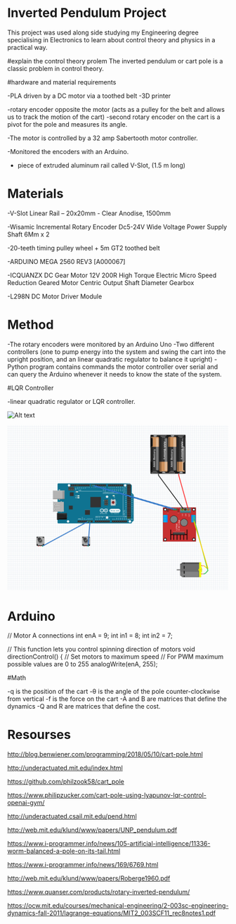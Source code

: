 # Inverted Pendulum Project 

This project was used along side studying my Engineering degree specialising in Electronics to learn about control theory and physics in a practical way. 

#explain the control theory prolem 
The inverted pendulum or cart pole is a classic problem in control theory.

#hardware and material requirements 

-PLA driven by a DC motor via a toothed belt
-3D printer 

-rotary encoder opposite the motor (acts as a pulley for the belt and allows us to track the motion of the cart)
-second rotary encoder on the cart is a pivot for the pole and measures its angle. 

-The motor is controlled by a 32 amp Sabertooth motor controller.

-Monitored the encoders with an Arduino.

- piece of extruded aluminum rail called V-Slot, (1.5 m long)

# Materials 

-V-Slot Linear Rail – 20x20mm - Clear Anodise, 1500mm

-Wisamic Incremental Rotary Encoder Dc5-24V Wide Voltage Power Supply Shaft 6Mm x 2

-20-teeth timing pulley wheel + 5m GT2 toothed belt

-ARDUINO MEGA 2560 REV3 [A000067]

-ICQUANZX DC Gear Motor 12V 200R High Torque Electric Micro Speed Reduction Geared Motor Centric Output Shaft Diameter Gearbox

-L298N DC Motor Driver Module

# Method


-The rotary encoders were monitored by an Arduino Uno
-Two different controllers (one to pump energy into the system and swing the cart into the upright position, and an linear quadratic regulator to balance it upright)
-Python program contains commands the motor controller over serial and can query the Arduino whenever it needs to know the state of the system.

#LQR Controller

-linear quadratic regulator or LQR controller. 


![Alt text](photos/IMG_4753.heic?raw=true "Arduino")


![Alt text](photos/schematic.png?raw=true "Schematic")


# Arduino

// Motor A connections
int enA = 9;
int in1 = 8;
int in2 = 7;

// This function lets you control spinning direction of motors
void directionControl() {
  // Set motors to maximum speed
  // For PWM maximum possible values are 0 to 255
  analogWrite(enA, 255);

#Math 

-q is the position of the cart
-θ is the angle of the pole counter-clockwise from vertical 
-f is the force on the cart
-A and B are matrices that define the dynamics
-Q and R are matrices that define the cost. 


# Resourses 

http://blog.benwiener.com/programming/2018/05/10/cart-pole.html

http://underactuated.mit.edu/index.html

https://github.com/philzook58/cart_pole

https://www.philipzucker.com/cart-pole-using-lyapunov-lqr-control-openai-gym/

http://underactuated.csail.mit.edu/pend.html

http://web.mit.edu/klund/www/papers/UNP_pendulum.pdf

https://www.i-programmer.info/news/105-artificial-intelligence/11336-worm-balanced-a-pole-on-its-tail.html

https://www.i-programmer.info/news/169/6769.html

http://web.mit.edu/klund/www/papers/Roberge1960.pdf

https://www.quanser.com/products/rotary-inverted-pendulum/

https://ocw.mit.edu/courses/mechanical-engineering/2-003sc-engineering-dynamics-fall-2011/lagrange-equations/MIT2_003SCF11_rec8notes1.pdf

